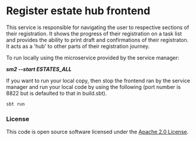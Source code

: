 # Register estate hub frontend

This service is responsible for navigating the user to respective sections of their registration. It shows the progress of their registration on a task list and provides the ability to print draft and confirmations of their registraton.
It acts as a 'hub' to other parts of their registration journey.

To run locally using the microservice provided by the service manager:

***sm2 --start ESTATES_ALL***

If you want to run your local copy, then stop the frontend ran by the service manager and run your local code by using the following (port number is 8822 but is defaulted to that in build.sbt).

`sbt run`

### License

This code is open source software licensed under the [Apache 2.0 License]("http://www.apache.org/licenses/LICENSE-2.0.html").
